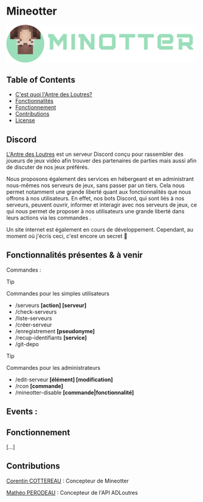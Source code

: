 # Mineotter

![mineotter-logo](https://github.com/Corentin-cott/mineotter-bot/blob/main/imgs/logo.png)

## Table of Contents

- [C'est quoi l'Antre des Loutres?](#Discord)
- [Fonctionnalités](#Fonctionnalités)
- [Fonctionnement](#Fonctionnement)
- [Contributions](#Contributions)
- [License](#license)

## Discord

[L'Antre des Loutres](https://discord.gg/k4ZBFVdntp) est un serveur Discord conçu pour rassembler des joueurs de jeux vidéo afin trouver des partenaires de parties mais aussi afin de discuter de nos jeux préférés.

Nous proposons également des services en hébergeant et en administrant nous-mêmes nos serveurs de jeux, sans passer par un tiers. Cela nous permet notamment une grande liberté quant aux fonctionnalités que nous offrons à nos utilisateurs. En effet, nos bots Discord, qui sont liés à nos serveurs, peuvent ouvrir, informer et interagir avec nos serveurs de jeux, ce qui nous permet de proposer à nos utilisateurs une grande liberté dans leurs actions via les commandes .

Un site internet est également en cours de développement. Cependant, au moment où j'écris ceci, c'est encore un secret 🤫

## Fonctionnalités présentes & à venir

Commandes :
> [!TIP]
> Commandes pour les simples utilisateurs
- /serveurs **[action] [serveur]**
- /check-serveurs
- /liste-serveurs
- /créer-serveur
- /enregistrement **[pseudonyme]**
- /recup-identifiants **[service]**
- /git-depo
> [!TIP]
> Commandes pour les administrateurs
- /edit-serveur **[élément] [modification]**
- /rcon **[commande]**
- /mineotter-disable **[commande|fonctionnalité]**

Events :
- 

## Fonctionnement

[...]

## Contributions

[Corentin COTTEREAU](https://github.com/Corentin-cott) : Concepteur de Mineotter

[Mathéo PERODEAU](https://github.com/matheo-1712) : Concepteur de l'API ADLoutres
